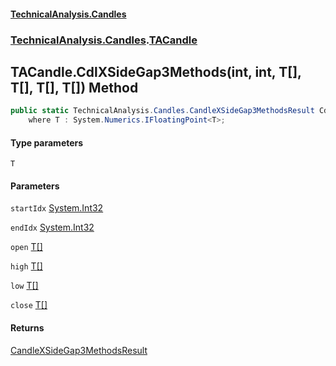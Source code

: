 #### [TechnicalAnalysis.Candles](TechnicalAnalysis.Candles.md 'TechnicalAnalysis.Candles')
### [TechnicalAnalysis.Candles](TechnicalAnalysis.Candles.md#TechnicalAnalysis.Candles 'TechnicalAnalysis.Candles').[TACandle](TACandle.md 'TechnicalAnalysis.Candles.TACandle')

## TACandle.CdlXSideGap3Methods<T>(int, int, T[], T[], T[], T[]) Method

```csharp
public static TechnicalAnalysis.Candles.CandleXSideGap3MethodsResult CdlXSideGap3Methods<T>(int startIdx, int endIdx, T[] open, T[] high, T[] low, T[] close)
    where T : System.Numerics.IFloatingPoint<T>;
```
#### Type parameters

<a name='TechnicalAnalysis.Candles.TACandle.CdlXSideGap3Methods_T_(int,int,T[],T[],T[],T[]).T'></a>

`T`
#### Parameters

<a name='TechnicalAnalysis.Candles.TACandle.CdlXSideGap3Methods_T_(int,int,T[],T[],T[],T[]).startIdx'></a>

`startIdx` [System.Int32](https://docs.microsoft.com/en-us/dotnet/api/System.Int32 'System.Int32')

<a name='TechnicalAnalysis.Candles.TACandle.CdlXSideGap3Methods_T_(int,int,T[],T[],T[],T[]).endIdx'></a>

`endIdx` [System.Int32](https://docs.microsoft.com/en-us/dotnet/api/System.Int32 'System.Int32')

<a name='TechnicalAnalysis.Candles.TACandle.CdlXSideGap3Methods_T_(int,int,T[],T[],T[],T[]).open'></a>

`open` [T](TACandle.CdlXSideGap3Methods_T_(int,int,T[],T[],T[],T[]).md#TechnicalAnalysis.Candles.TACandle.CdlXSideGap3Methods_T_(int,int,T[],T[],T[],T[]).T 'TechnicalAnalysis.Candles.TACandle.CdlXSideGap3Methods<T>(int, int, T[], T[], T[], T[]).T')[[]](https://docs.microsoft.com/en-us/dotnet/api/System.Array 'System.Array')

<a name='TechnicalAnalysis.Candles.TACandle.CdlXSideGap3Methods_T_(int,int,T[],T[],T[],T[]).high'></a>

`high` [T](TACandle.CdlXSideGap3Methods_T_(int,int,T[],T[],T[],T[]).md#TechnicalAnalysis.Candles.TACandle.CdlXSideGap3Methods_T_(int,int,T[],T[],T[],T[]).T 'TechnicalAnalysis.Candles.TACandle.CdlXSideGap3Methods<T>(int, int, T[], T[], T[], T[]).T')[[]](https://docs.microsoft.com/en-us/dotnet/api/System.Array 'System.Array')

<a name='TechnicalAnalysis.Candles.TACandle.CdlXSideGap3Methods_T_(int,int,T[],T[],T[],T[]).low'></a>

`low` [T](TACandle.CdlXSideGap3Methods_T_(int,int,T[],T[],T[],T[]).md#TechnicalAnalysis.Candles.TACandle.CdlXSideGap3Methods_T_(int,int,T[],T[],T[],T[]).T 'TechnicalAnalysis.Candles.TACandle.CdlXSideGap3Methods<T>(int, int, T[], T[], T[], T[]).T')[[]](https://docs.microsoft.com/en-us/dotnet/api/System.Array 'System.Array')

<a name='TechnicalAnalysis.Candles.TACandle.CdlXSideGap3Methods_T_(int,int,T[],T[],T[],T[]).close'></a>

`close` [T](TACandle.CdlXSideGap3Methods_T_(int,int,T[],T[],T[],T[]).md#TechnicalAnalysis.Candles.TACandle.CdlXSideGap3Methods_T_(int,int,T[],T[],T[],T[]).T 'TechnicalAnalysis.Candles.TACandle.CdlXSideGap3Methods<T>(int, int, T[], T[], T[], T[]).T')[[]](https://docs.microsoft.com/en-us/dotnet/api/System.Array 'System.Array')

#### Returns
[CandleXSideGap3MethodsResult](CandleXSideGap3MethodsResult.md 'TechnicalAnalysis.Candles.CandleXSideGap3MethodsResult')